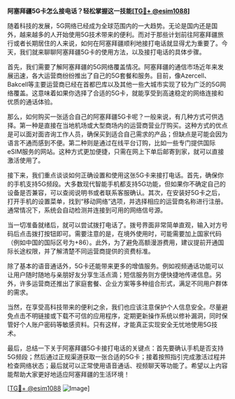 **阿塞拜疆5G卡怎么接电话？轻松掌握这一技能[[TG💪+ @esim1088](https://t.me/s/esim1088)]**

随着科技的发展，5G网络已经成为全球范围内的一大趋势。无论是国内还是国外，越来越多的人开始使用5G技术带来的便利。而对于那些计划前往阿塞拜疆旅行或者长期居住的人来说，如何在阿塞拜疆顺利地接打电话就显得尤为重要了。今天，我们就来聊聊阿塞拜疆5G卡的使用方法，以及接打电话的具体步骤。

首先，我们需要了解阿塞拜疆的5G网络覆盖情况。阿塞拜疆的通信市场近年来发展迅速，各大运营商纷纷推出了自己的5G套餐和服务。目前，像Azercell、Bakcell等主要运营商已经在首都巴库以及其他一些大城市实现了较为广泛的5G网络覆盖。这意味着如果你选择了合适的5G卡，就能享受到高速稳定的网络连接和优质的通话体验。

那么，如何购买一张适合自己的阿塞拜疆5G卡呢？一般来说，有几种方式可供选择。第一种是直接在当地机场或大型商场内的运营商营业厅购买。这种方式的优点是可以面对面咨询工作人员，确保买到适合自己需求的产品；但缺点是可能会因为语言不通而感到不便。第二种则是通过在线平台订购，比如一些专门提供国际eSIM服务的网站。这种方式更加便捷，只需在网上下单后邮寄到家，就可以直接激活使用了。

接下来，我们重点谈谈如何正确设置和使用这张5G卡来接打电话。首先，确保你的手机支持5G频段。大多数现代智能手机都支持5G功能，但如果你不确定自己的设备是否兼容，可以查阅说明书或者联系客服确认。其次，在安装好5G卡之后，打开手机的设置菜单，找到“移动网络”选项，并选择相应的运营商名称进行注册。通常情况下，系统会自动检测并连接到可用的网络信号源。

当一切准备就绪后，就可以尝试拨打电话了。拨号界面非常简单直观，输入对方号码后点击拨打按钮即可。需要注意的是，在境外使用时，可能需要加上国家代码（例如中国的国际区号为+86）。此外，为了避免高额漫游费用，建议提前开通国际长途权限，并了解清楚不同运营商提供的资费标准。

除了基本的语音通话外，5G卡还能带来更多的增值服务。例如视频通话功能可以让用户随时随地与亲朋好友分享生活点滴；短信服务则方便快捷地传递信息。另外，许多运营商还推出了家庭套餐、企业方案等多种组合形式，满足不同用户群体的需求。

当然，在享受高科技带来的便利之余，我们也应该注意保护个人信息安全。尽量避免点击不明链接或下载不可信的应用程序，定期更新操作系统以修补漏洞，同时保管好个人账户密码等敏感资料。只有这样，才能真正实现安全无忧地使用5G技术。

最后，总结一下关于阿塞拜疆5G卡接打电话的关键点：首先要确认手机是否支持5G频段；然后通过正规渠道获取一张合适的5G卡；接着按照指引完成激活过程并检查网络状态；最后就可以正常使用语音通话、视频聊天等功能了。希望以上内容能帮助大家更好地适应阿塞拜疆的生活环境！

[[TG💪+ @esim1088](https://t.me/s/esim1088) ![Image](https://i.postimg.cc/4NQfJmqS/Snipaste-2025-05-13-00-14-12.png)]